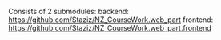 Consists of 2 submodules:
backend: https://github.com/Staziz/NZ_CourseWork.web_part
frontend: https://github.com/Staziz/NZ_CourseWork.web_part.frontend
